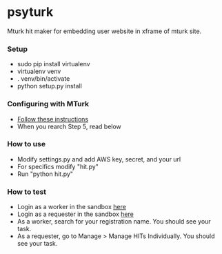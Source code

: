 # psyturk

Mturk hit maker for embedding user website in xframe of mturk site.

### Setup

- sudo pip install virtualenv
- virtualenv venv
- . venv/bin/activate
- python setup.py install

### Configuring with MTurk

- [Follow these instructions](https://requester.mturk.com/developer)
- When you rearch Step 5, read below

### How to use

- Modify settings.py and add AWS key, secret, and your url
- For specifics modify "hit.py"
- Run "python hit.py"

### How to test

- Login as a worker in the sandbox [here](https://workersandbox.mturk.com/mturk/welcome)
- Login as a requester in the sandbox [here](https://requestersandbox.mturk.com/)
- As a worker, search for your registration name. You should see your task.
- As a requester, go to Manage > Manage HITs Individually. You should see your task.

